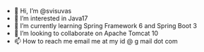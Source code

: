 - 👋 Hi, I’m @svisuvas
- 👀 I’m interested in Java17
- 🌱 I’m currently learning Spring Framework 6 and Spring Boot 3
- 💞️ I’m looking to collaborate on Apache Tomcat 10
- 📫 How to reach me email me at my id @ g mail dot com

<!---
svisuvas/svisuvas is a ✨ special ✨ repository because its `README.md` (this file) appears on your GitHub profile.
You can click the Preview link to take a look at your changes.
--->
